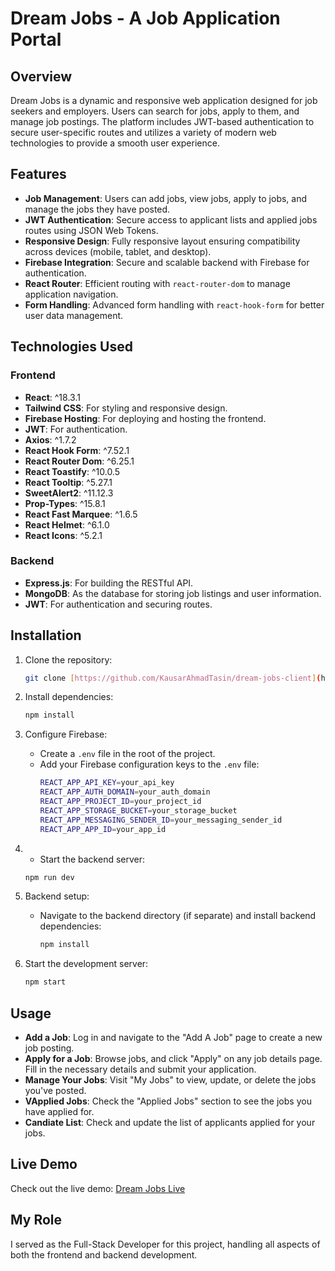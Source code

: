 # Dream Jobs - A Job Application Portal

## Overview

Dream Jobs is a dynamic and responsive web application designed for job seekers and employers. Users can search for jobs, apply to them, and manage job postings. The platform includes JWT-based authentication to secure user-specific routes and utilizes a variety of modern web technologies to provide a smooth user experience.

## Features

- **Job Management**: Users can add jobs, view jobs, apply to jobs, and manage the jobs they have posted.
- **JWT Authentication**: Secure access to applicant lists and applied jobs routes using JSON Web Tokens.
- **Responsive Design**: Fully responsive layout ensuring compatibility across devices (mobile, tablet, and desktop).
- **Firebase Integration**: Secure and scalable backend with Firebase for authentication.
- **React Router**: Efficient routing with `react-router-dom` to manage application navigation.
- **Form Handling**: Advanced form handling with `react-hook-form` for better user data management.

## Technologies Used

### Frontend

- **React**: ^18.3.1
- **Tailwind CSS**: For styling and responsive design.
- **Firebase Hosting**: For deploying and hosting the frontend.
- **JWT**: For authentication.
- **Axios**: ^1.7.2
- **React Hook Form**: ^7.52.1
- **React Router Dom**: ^6.25.1
- **React Toastify**: ^10.0.5
- **React Tooltip**: ^5.27.1
- **SweetAlert2**: ^11.12.3
- **Prop-Types**: ^15.8.1
- **React Fast Marquee**: ^1.6.5
- **React Helmet**: ^6.1.0
- **React Icons**: ^5.2.1

### Backend

- **Express.js**: For building the RESTful API.
- **MongoDB**: As the database for storing job listings and user information.
- **JWT**: For authentication and securing routes.

## Installation

1. Clone the repository:
    ```bash
    git clone [https://github.com/KausarAhmadTasin/dream-jobs-client](https://github.com/KausarAhmadTasin/dream-jobs-client)
    ```

2. Install dependencies:
    ```bash
    npm install
    ```

3. Configure Firebase:
    - Create a `.env` file in the root of the project.
    - Add your Firebase configuration keys to the `.env` file:
      ```bash
      REACT_APP_API_KEY=your_api_key
      REACT_APP_AUTH_DOMAIN=your_auth_domain
      REACT_APP_PROJECT_ID=your_project_id
      REACT_APP_STORAGE_BUCKET=your_storage_bucket
      REACT_APP_MESSAGING_SENDER_ID=your_messaging_sender_id
      REACT_APP_APP_ID=your_app_id
      ```

4.   - Start the backend server:
     ```bash
     npm run dev
     ```

5. Backend setup:
   - Navigate to the backend directory (if separate) and install backend dependencies:
     ```bash
     npm install
     ```
6. Start the development server:
    ```bash
    npm start
    ```
 

## Usage

- **Add a Job**: Log in and navigate to the "Add A Job" page to create a new job posting.
- **Apply for a Job**: Browse jobs, and click "Apply" on any job details page. Fill in the necessary details and submit your application.
- **Manage Your Jobs**: Visit "My Jobs" to view, update, or delete the jobs you've posted.
- **VApplied Jobs**: Check the "Applied Jobs" section to see the jobs you have applied for.
- **Candiate List**: Check and update the list of applicants applied for your jobs.

## Live Demo

Check out the live demo: [Dream Jobs Live](https://dream-jobs-fae96.web.app/)

## My Role
I served as the Full-Stack Developer for this project, handling all aspects of both the frontend and backend development.
